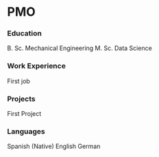 # PMO

### Education
B. Sc. Mechanical Engineering
M. Sc. Data Science

### Work Experience
First job

### Projects
First Project

### Languages
Spanish (Native) 
English
German

